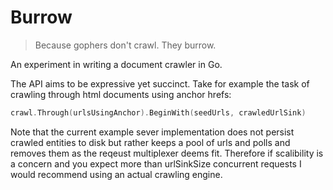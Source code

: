 Burrow
======

> Because gophers don't crawl. They burrow.

An experiment in writing a document crawler in Go.

The API aims to be expressive yet succinct. Take for example the task of crawling through html documents using anchor hrefs:

```go
crawl.Through(urlsUsingAnchor).BeginWith(seedUrls, crawledUrlSink)
```

Note that the current example sever implementation does not persist crawled entities to disk but rather keeps a pool of urls and polls and removes them as the reqeust multiplexer deems fit. Therefore if scalibility is a concern and you expect more than urlSinkSize concurrent requests I would recommend using an actual crawling engine.
